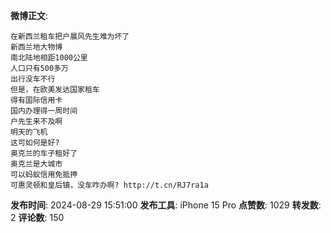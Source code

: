 **微博正文**: 
```
在新西兰租车把户晨风先生难为坏了
新西兰地大物博
南北陆地相距1000公里
人口只有500多万
出行没车不行
但是，在欧美发达国家租车
得有国际信用卡
国内办理得一周时间
户先生来不及啊
明天的飞机
这可如何是好?
奥克兰的车子租好了
奥克兰是大城市
可以蚂蚁信用免抵押
可惠灵顿和皇后镇，没车咋办啊? http://t.cn/RJ7ra1a
```
**发布时间**: 2024-08-29 15:51:00
**发布工具**: iPhone 15 Pro
**点赞数**: 1029
**转发数**: 2
**评论数**: 150
